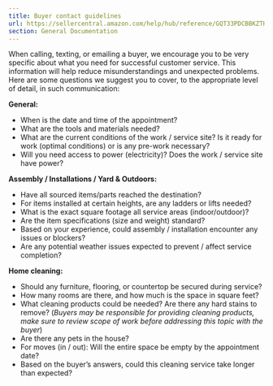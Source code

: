 ```yaml
---
title: Buyer contact guidelines
url: https://sellercentral.amazon.com/help/hub/reference/GQT33PDCBBKZTH9U
section: General Documentation
---
```


When calling, texting, or emailing a buyer, we encourage you to be very
specific about what you need for successful customer service. This information
will help reduce misunderstandings and unexpected problems. Here are some
questions we suggest you to cover, to the appropriate level of detail, in such
communication:

**General:**

  * When is the date and time of the appointment?
  * What are the tools and materials needed?
  * What are the current conditions of the work / service site? Is it ready for work (optimal conditions) or is any pre-work necessary? 
  * Will you need access to power (electricity)? Does the work / service site have power?

**Assembly / Installations / Yard & Outdoors:**

  * Have all sourced items/parts reached the destination?
  * For items installed at certain heights, are any ladders or lifts needed?
  * What is the exact square footage all service areas (indoor/outdoor)? 
  * Are the item specifications (size and weight) standard?
  * Based on your experience, could assembly / installation encounter any issues or blockers? 
  * Are any potential weather issues expected to prevent / affect service completion? 

**Home cleaning:**

  * Should any furniture, flooring, or countertop be secured during service?
  * How many rooms are there, and how much is the space in square feet? 
  * What cleaning products could be needed? Are there any hard stains to remove? (_Buyers may be responsible for providing cleaning products, make sure to review scope of work before addressing this topic with the buyer_)
  * Are there any pets in the house?
  * For moves (in / out): Will the entire space be empty by the appointment date? 
  * Based on the buyer’s answers, could this cleaning service take longer than expected?

